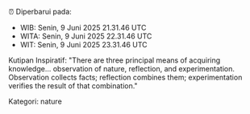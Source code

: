 ⏰ Diperbarui pada:
- WIB: Senin, 9 Juni 2025 21.31.46 UTC
- WITA: Senin, 9 Juni 2025 22.31.46 UTC
- WIT: Senin, 9 Juni 2025 23.31.46 UTC

Kutipan Inspiratif:
"There are three principal means of acquiring knowledge... observation of nature, reflection, and experimentation. Observation collects facts; reflection combines them; experimentation verifies the result of that combination."


Kategori: nature

